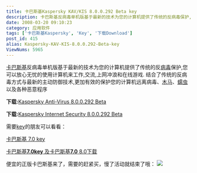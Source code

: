 ```yaml
---
title: 卡巴斯基Kaspersky KAV/KIS 8.0.0.292 Beta key
description: 卡巴斯基反病毒单机版基于最新的技术为您的计算机提供了传统的反病毒保护,您可以放心无忧的使用计算机来工作,交流,上网冲浪和在线游戏.结合了传统的反病毒方式与最新的主动防御技术,更加有效的保护您的计算机远离病毒、木马、蠕虫以及各种恶意程序
date: 2008-03-20 09:10:23
category: 应用软件
tags: ['卡巴斯基Kaspersky', 'Key', '下载Download']
post_id: 415
alias: Kaspersky-KAV-KIS-8.0.0.292-Beta-key
ViewNums: 5965
---
```


[卡巴斯基](/tags/%E5%8D%A1%E5%B7%B4%E6%96%AF%E5%9F%BAKaspersky)反病毒单机版基于最新的技术为您的计算机提供了传统的反[病毒](/tags/%E7%97%85%E6%AF%92Virus)保护,您可以放心无忧的使用计算机来工作,交流,上网冲浪和在线游戏.
结合了传统的反病毒方式与最新的主动防御技术,更加有效的保护您的计算机远离病毒、[木马](http://www.virus-info.cn/virus/Trojan.html)、[蠕虫](http://www.virus-info.cn/virus/Worm.html)以及各种恶意程序

**下载:**[Kaspersky Anti-Virus 8.0.0.292 Beta](http://downloads1.kaspersky-labs.com/devbuilds/8.0.0.292/KAV/English/2008_03_18_17_33/kav.en.msi)

****下载:****[Kaspersky Internet Security 8.0.0.292 Beta](http://downloads1.kaspersky-labs.com/devbuilds/8.0.0.292/KIS/English/2008_03_18_17_33/kis.en.msi)

需要[key](/tags/Key)的朋友可以看看：

[卡巴斯基 7.0 key](/blog/201a)

[卡巴斯基**7.0key** 及卡巴斯基**7.0** 8.0下载](/blog/kaspersky-70-key-download-key-080104)

便宜的正版卡巴斯基来了，需要的赶紧买，慢了活动就结束了哦：
[![](http://file.chanet.com.cn/image.cgi?a=73348&d=99391&u=&e=)](http://count.chanet.com.cn/click.cgi?a=73348&d=99391&u=&e=)

